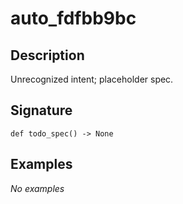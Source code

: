 # auto_fdfbb9bc

## Description
Unrecognized intent; placeholder spec.

## Signature
```
def todo_spec() -> None
```

## Examples
_No examples_
